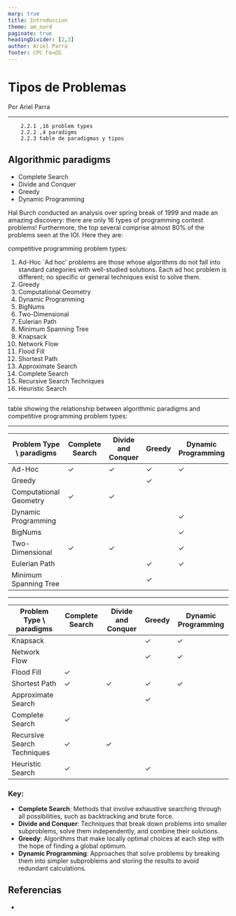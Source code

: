 ```yaml
---
marp: true
title: Introduccion
theme: am_nord
paginate: true
headingDivider: [2,3]
author: Ariel Parra
footer: CPC Γα=Ω5
---
```


<!-- _class: cover_e -->
<!-- _paginate: "" -->
<!-- _footer: ![](./img/GALLOS_black_rectangle_transparent.png) -->
<!-- _header: ![](./img/GALLOS_white_square_transparent.png) -->

# <!-- fit -->Tipos de Problemas

Por Ariel Parra

---

        2.2.1 ,16 problem types
        2.2.2 ,4 paradigms
        2.2.3 table de paradigmas y tipos
        
## Algorithmic paradigms
   - Complete Search
   - Divide and Conquer
   - Greedy
   - Dynamic Programming


Hal Burch conducted an analysis over spring break of 1999 and made an amazing discovery: there are only 16 types of programming contest problems! Furthermore, the top several comprise almost 80% of the problems seen at the IOI. Here they are: 

competitive programming problem types:
1. Ad-Hoc
     `Ad hoc' problems are those whose algorithms do not fall into standard categories with well-studied solutions. Each ad hoc problem is different; no specific or general techniques exist to solve them. 
2. Greedy
3. Computational Geometry
4. Dynamic Programming
5. BigNums
6. Two-Dimensional
7. Eulerian Path
8. Minimum Spanning Tree
9. Knapsack
10. Network Flow
11. Flood Fill
12. Shortest Path
13. Approximate Search
14. Complete Search
15. Recursive Search Techniques
16. Heuristic Search

---

table showing the relationship between algorithmic paradigms and competitive programming problem types:

---

| Problem Type \ paradigms   | Complete Search | Divide and Conquer | Greedy | Dynamic Programming  |
|----------------------------|-----------------|--------------------|--------|----------------------|
| Ad-Hoc                     | ✓               | ✓                  | ✓      | ✓                   |
| Greedy                     |                 |                    | ✓      |                      |
| Computational Geometry     | ✓               | ✓                  |        |                      |
| Dynamic Programming        |                 |                    |        | ✓                    |
| BigNums                    |                 |                    |        | ✓                    |
| Two-Dimensional            | ✓               | ✓                  |        | ✓                   |
| Eulerian Path              |                 |                    | ✓      | ✓                    |
| Minimum Spanning Tree      |                 |                    | ✓      |                      |

---

| Problem Type \ paradigms   | Complete Search | Divide and Conquer | Greedy | Dynamic Programming  |
|----------------------------|-----------------|--------------------|--------|----------------------|
| Knapsack                   |                 |                    | ✓      | ✓                    |
| Network Flow               |                 |                    | ✓      | ✓                    |
| Flood Fill                 | ✓               |                    |        |                      |
| Shortest Path              | ✓               | ✓                  | ✓      | ✓                   |
| Approximate Search         |                 |                    | ✓      |                      |
| Complete Search            | ✓               |                    |        |                      |
| Recursive Search Techniques| ✓               | ✓                  |        |                      |
| Heuristic Search           | ✓               |                    | ✓      |                      |

### Key:
- **Complete Search**: Methods that involve exhaustive searching through all possibilities, such as backtracking and brute force.
- **Divide and Conquer**: Techniques that break down problems into smaller subproblems, solve them independently, and combine their solutions.
- **Greedy**: Algorithms that make locally optimal choices at each step with the hope of finding a global optimum.
- **Dynamic Programming**: Approaches that solve problems by breaking them into simpler subproblems and storing the results to avoid redundant calculations.


## Referencias

- 